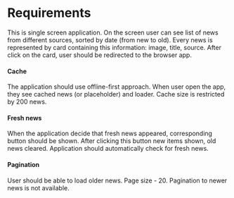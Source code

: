 # Requirements

This is single screen application. On the screen user can see list of news from different sources, sorted by date (from new to old).
Every news is represented by card containing this information: image, title, source. After click on the card, user should be redirected to the browser app.

#### Cache
The application should use offline-first approach. When user open the app, they see cached news (or placeholder) and loader. Cache size is restricted by 200 news.
#### Fresh news
When the application decide that fresh news appeared, corresponding button should be shown. After clicking this button new items shown, old news cleared. Application should automatically check for fresh news.
#### Pagination
User should be able to load older news. Page size - 20. Pagination to newer news is not available.
